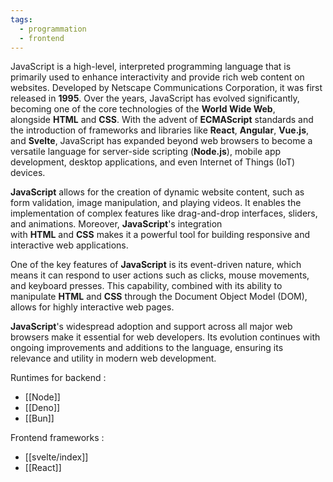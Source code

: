 ```yaml
---
tags:
  - programmation
  - frontend
---
```

JavaScript is a high-level, interpreted programming language that is primarily used to enhance interactivity and provide rich web content on websites. Developed by Netscape Communications Corporation, it was first released in **1995**. Over the years, JavaScript has evolved significantly, becoming one of the core technologies of the **World Wide Web**, alongside **HTML** and **CSS**. With the advent of **ECMAScript** standards and the introduction of frameworks and libraries like **React**, **Angular**, **Vue.js**, and **Svelte**, JavaScript has expanded beyond web browsers to become a versatile language for server-side scripting (**Node.js**), mobile app development, desktop applications, and even Internet of Things (IoT) devices.

**JavaScript** allows for the creation of dynamic website content, such as form validation, image manipulation, and playing videos. It enables the implementation of complex features like drag-and-drop interfaces, sliders, and animations. Moreover, **JavaScript**'s integration with **HTML** and **CSS** makes it a powerful tool for building responsive and interactive web applications.

One of the key features of **JavaScript** is its event-driven nature, which means it can respond to user actions such as clicks, mouse movements, and keyboard presses. This capability, combined with its ability to manipulate **HTML** and **CSS** through the Document Object Model (DOM), allows for highly interactive web pages.

**JavaScript**'s widespread adoption and support across all major web browsers make it essential for web developers. Its evolution continues with ongoing improvements and additions to the language, ensuring its relevance and utility in modern web development.

Runtimes for backend :

- [[Node]]
- [[Deno]]
- [[Bun]]

Frontend frameworks :

- [[svelte/index]]
- [[React]]
